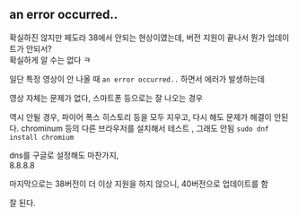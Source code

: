 ## an error occurred..
확실하진 않지만 페도라 38에서 안되는 현상이였는데, 버전 지원이 끝나서 뭔가 업데이트가 안되서?   
확실하게 알 수는 없다 ㅋ

일단 특정 영상이 안 나올 때 
`an error occurred..` 하면서 에러가 발생하는데  

영상 자체는 문제가 없다, 스마트폰 등으로는 잘 나오는 경우   



역시 안될 경우, 파이어 폭스 히스토리 등을 모두 지우고, 다시 해도 문제가 해결이 안된다.
chrominum 등의 다른 브라우저를 설치해서 테스트 , 그래도 안됨  `sudo dnf install chromium`  

dns를 구글로 설정해도 마찬가지,   
8.8.8.8

마지막으로는 38버전이 더 이상 지원을 하지 않으니, 40버전으로 업데이트를 함   

잘 된다.
